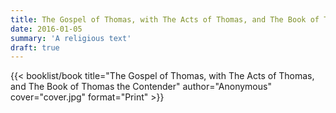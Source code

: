```yaml
---
title: The Gospel of Thomas, with The Acts of Thomas, and The Book of Thomas the Contender
date: 2016-01-05
summary: 'A religious text'
draft: true
---
```


{{< booklist/book
title="The Gospel of Thomas, with The Acts of Thomas, and The Book of Thomas the Contender"
author="Anonymous"
cover="cover.jpg"
format="Print" >}}
